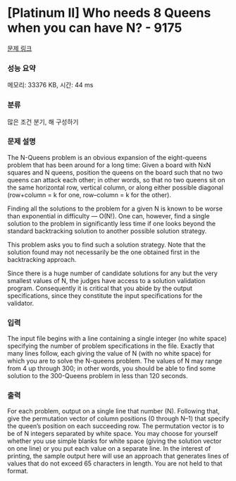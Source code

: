 # [Platinum II] Who needs 8 Queens when you can have N? - 9175 

[문제 링크](https://www.acmicpc.net/problem/9175) 

### 성능 요약

메모리: 33376 KB, 시간: 44 ms

### 분류

많은 조건 분기, 해 구성하기

### 문제 설명

<p>The N-Queens problem is an obvious expansion of the eight-queens problem that has been around for a long time: Given a board with NxN squares and N queens, position the queens on the board such that no two queens can attack each other; in other words, so that no two queens sit on the same horizontal row, vertical column, or along either possible diagonal (row+column = k for one, row–column = k for the other).</p>

<p>Finding all the solutions to the problem for a given N is known to be worse than exponential in difficulty — O(N!). One can, however, find a single solution to the problem in significantly less time if one looks beyond the standard backtracking solution to another possible solution strategy.</p>

<p>This problem asks you to find such a solution strategy. Note that the solution found may not necessarily be the one obtained first in the backtracking approach.</p>

<p>Since there is a huge number of candidate solutions for any but the very smallest values of N, the judges have access to a solution validation program. Consequently it is critical that you abide by the output specifications, since they constitute the input specifications for the validator.</p>

### 입력 

 <p>The input file begins with a line containing a single integer (no white space) specifying the number of problem specifications in the file. Exactly that many lines follow, each giving the value of N (with no white space) for which you are to solve the N-queens problem. The values of N may range from 4 up through 300; in other words, you should be able to find some solution to the 300-Queens problem in less than 120 seconds.</p>

### 출력 

 <p>For each problem, output on a single line that number (N). Following that, give the permutation vector of column positions (0 through N–1) that specify the queen’s position on each succeeding row. The permutation vector is to be of N integers separated by white space. You may choose for yourself whether you use simple blanks for white space (giving the solution vector on one line) or you put each value on a separate line. In the interest of printing, the sample output here will use an approach that generates lines of values that do not exceed 65 characters in length. You are not held to that format.</p>

